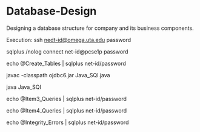 # Database-Design
Designing a database structure for company and its business components.

Execution: 
ssh nedt-id@omega.uta.edu
password

sqlplus /nolog
connect net-id@pcse1p
password
 
echo @Create_Tables | sqlplus net-id/password 

javac -classpath ojdbc6.jar Java_SQl.java

java Java_SQl

echo @Item3_Queries | sqlplus net-id/password  

echo @Item4_Queries | sqlplus net-id/password  

echo @Integrity_Errors | sqlplus net-id/password  



